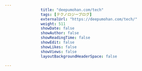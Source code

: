---
                title: "deepumohan.com/tech"
                tags: [テクノロジーブログ]
                externalUrl: "https://deepumohan.com/tech/"
                weight: 511
                showDate: false
                showAuthor: false
                showReadingTime: false
                showEdit: false
                showLikes: false
                showViews: false
                layoutBackgroundHeaderSpace: false
                ---

